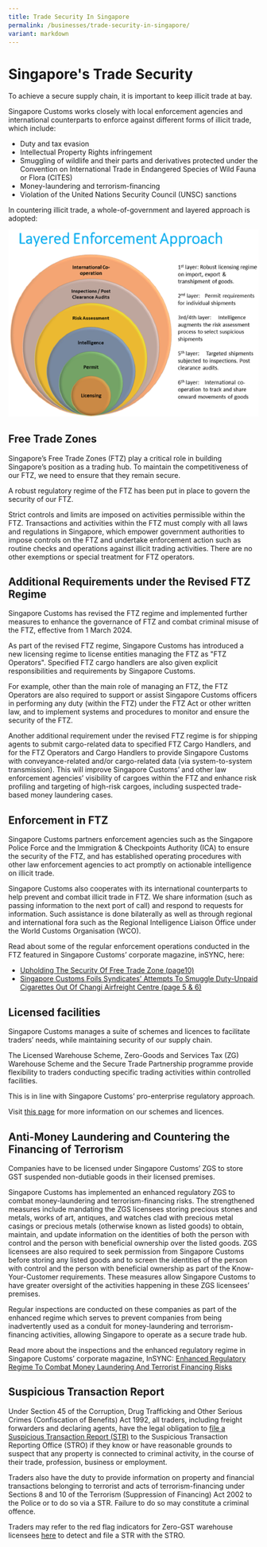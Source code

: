 ```yaml
---
title: Trade Security In Singapore
permalink: /businesses/trade-security-in-singapore/
variant: markdown
---
```

# Singapore's Trade Security

To achieve a secure supply chain, it is important to keep illicit trade at bay.

Singapore Customs works closely with local enforcement agencies and international counterparts to enforce against different forms of illicit trade, which include:

- Duty and tax evasion
- Intellectual Property Rights infringement
- Smuggling of wildlife and their parts and derivatives protected under the Convention on International Trade in Endangered Species of Wild Fauna or Flora (CITES)
- Money-laundering and terrorism-financing
- Violation of the United Nations Security Council (UNSC) sanctions

In countering illicit trade, a whole-of-government and layered approach is adopted:

![Trade Security Image](/images/trade-security-image.png)

## Free Trade Zones

Singapore’s Free Trade Zones (FTZ) play a critical role in building Singapore’s position as a trading hub. To maintain the competitiveness of our FTZ, we need to ensure that they remain secure.

A robust regulatory regime of the FTZ has been put in place to govern the security of our FTZ.

Strict controls and limits are imposed on activities permissible within the FTZ. Transactions and activities within the FTZ must comply with all laws and regulations in Singapore, which empower government authorities to impose controls on the FTZ and undertake enforcement action such as routine checks and operations against illicit trading activities. There are no other exemptions or special treatment for FTZ operators.

## Additional Requirements under the Revised FTZ Regime

Singapore Customs has revised the FTZ regime and implemented further measures to enhance the governance of FTZ and combat criminal misuse of the FTZ, effective from 1 March 2024.

As part of the revised FTZ regime, Singapore Customs has introduced a new licensing regime to license entities managing the FTZ as "FTZ Operators". Specified FTZ cargo handlers are also given explicit responsibilities and requirements by Singapore Customs.

For example, other than the main role of managing an FTZ, the FTZ Operators are also required to support or assist Singapore Customs officers in performing any duty (within the FTZ) under the FTZ Act or other written law, and to implement systems and procedures to monitor and ensure the security of the FTZ.

Another additional requirement under the revised FTZ regime is for shipping agents to submit cargo-related data to specified FTZ Cargo Handlers, and for the FTZ Operators and Cargo Handlers to provide Singapore Customs with conveyance-related and/or cargo-related data (via system-to-system transmission). This will improve Singapore Customs’ and other law enforcement agencies’ visibility of cargoes within the FTZ and enhance risk profiling and targeting of high-risk cargoes, including suspected trade-based money laundering cases.

## Enforcement in FTZ

Singapore Customs partners enforcement agencies such as the Singapore Police Force and the Immigration & Checkpoints Authority (ICA) to ensure the security of the FTZ, and has established operating procedures with other law enforcement agencies to act promptly on actionable intelligence on illicit trade. 

Singapore Customs also cooperates with its international counterparts to help prevent and combat illicit trade in FTZ. We share information (such as passing information to the next port of call) and respond to requests for information. Such assistance is done bilaterally as well as through regional and international fora such as the Regional Intelligence Liaison Office under the World Customs Organisation (WCO).

Read about some of the regular enforcement operations conducted in the FTZ featured in Singapore Customs’ corporate magazine, inSYNC, here:

 - [Upholding The Security Of Free Trade Zone (page10)](/news-and-media/publications/2017-10-01-Issue47.pdf)
 - [Singapore Customs Foils Syndicates’ Attempts To Smuggle Duty-Unpaid Cigarettes Out Of Changi Airfreight Centre (page 5 & 6)](/news-and-media/publications/2018-01-01-Issue48.pdf)
 
## Licensed facilities

Singapore Customs manages a suite of schemes and licences to facilitate traders’ needs, while maintaining security of our supply chain.

The Licensed Warehouse Scheme, Zero-Goods and Services Tax (ZG) Warehouse Scheme and the Secure Trade Partnership programme provide flexibility to traders conducting specific trading activities within controlled facilities.

This is in line with Singapore Customs’ pro-enterprise regulatory approach.

Visit [this page](/businesses/customs-schemes-licences-framework/overview) for more information on our schemes and licences.

## Anti-Money Laundering and Countering the Financing of Terrorism

Companies have to be licensed under Singapore Customs’ ZGS to store GST suspended non-dutiable goods in their licensed premises.

Singapore Customs has implemented an enhanced regulatory ZGS to combat money-laundering and terrorism-financing risks. The strengthened measures include mandating the ZGS licensees storing precious stones and metals, works of art, antiques, and watches clad with precious metal casings or precious metals (otherwise known as listed goods) to obtain, maintain, and update information on the identities of both the person with control and the person with beneficial ownership over the listed goods. ZGS licensees are also required to seek permission from Singapore Customs before storing any listed goods and to screen the identities of the person with control and the person with beneficial ownership as part of the Know-Your-Customer requirements. These measures allow Singapore Customs to have greater oversight of the activities happening in these ZGS licensees’ premises.

Regular inspections are conducted on these companies as part of the enhanced regime which serves to prevent companies from being inadvertently used as a conduit for money-laundering and terrorism-financing activities, allowing Singapore to operate as a secure trade hub.

Read more about the inspections and the enhanced regulatory regime in Singapore Customs’ corporate magazine, InSYNC: [Enhanced Regulatory Regime To Combat Money Laundering And Terrorist Financing Risks](/news-and-media/publications/2018-04-01-Issue49.pdf)

## Suspicious Transaction Report

Under Section 45 of the Corruption, Drug Trafficking and Other Serious Crimes (Confiscation of Benefits) Act 1992, all traders, including freight forwarders and declaring agents, have the legal obligation to [file a Suspicious Transaction Report (STR)](http://www.police.gov.sg/sonar) to the Suspicious Transaction Reporting Office (STRO) if they know or have reasonable grounds to suspect that any property is connected to criminal activity, in the course of their trade, profession, business or employment.

Traders also have the duty to provide information on property and financial transactions belonging to terrorist and acts of terrorism-financing under Sections 8 and 10 of the Terrorism (Suppression of Financing) Act 2002 to the Police or to do so via a STR. Failure to do so may constitute a criminal offence.

Traders may refer to the red flag indicators for Zero-GST warehouse licensees [here](  
https://www.police.gov.sg/-/media/Spf/Advisories/TradeZeroGSTRatedLicensedWarehousesIndicators.ashx) to detect and file a STR with the STRO.